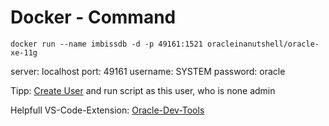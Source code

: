 # Docker - Command

``` docker
docker run --name imbissdb -d -p 49161:1521 oracleinanutshell/oracle-xe-11g
```

server: localhost
port: 49161
username: SYSTEM 
password: oracle 


Tipp: [Create User]("https://docs.oracle.com/cd/B19306_01/server.102/b14200/statements_8003.htm") and run script as this user, who is none admin

Helpfull VS-Code-Extension: [Oracle-Dev-Tools](https://marketplace.visualstudio.com/items?itemName=Oracle.oracledevtools)






